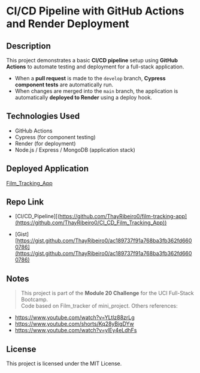 # CI/CD Pipeline with GitHub Actions and Render Deployment

## Description

This project demonstrates a basic **CI/CD pipeline** setup using **GitHub Actions** to automate testing and deployment for a full-stack application.

- When a **pull request** is made to the `develop` branch, **Cypress component tests** are automatically run.
- When changes are merged into the `main` branch, the application is automatically **deployed to Render** using a deploy hook.

## Technologies Used

- GitHub Actions
- Cypress (for component testing)
- Render (for deployment)
- Node.js / Express / MongoDB (application stack)


## Deployed Application

[Film_Tracking_App](https://ci-cd-film-tracking-app.onrender.com)

## Repo Link

- [CI/CD_Pipeline][(https://github.com/ThayRibeiro0/film-tracking-app](https://github.com/ThayRibeiro0/CI_CD_Film_Tracking_App))

- [Gist][https://gist.github.com/ThayRibeiro0/ac189737f91a768ba3fb362fd6600786](https://gist.github.com/ThayRibeiro0/ac189737f91a768ba3fb362fd6600786)

## Notes

> This project is part of the **Module 20 Challenge** for the UCI Full-Stack Bootcamp.  
> Code based on Film_tracker of mini_project.
> Others references:
  - https://www.youtube.com/watch?v=YLtlz88zrLg
  - https://www.youtube.com/shorts/Kq28yBigDYw
  - https://www.youtube.com/watch?v=ylEy4eLdhFs


## License

This project is licensed under the MIT License.
